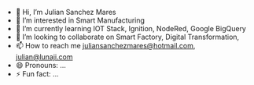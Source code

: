 - 👋 Hi, I’m Julian Sanchez Mares
- 👀 I’m interested in Smart Manufacturing
- 🌱 I’m currently learning IOT Stack, Ignition, NodeRed, Google BigQuery
- 💞️ I’m looking to collaborate on Smart Factory, Digital Transformation, 
- 📫 How to reach me juliansanchezmares@hotmail.com, julian@lunaji.com
- 😄 Pronouns: ...
- ⚡ Fun fact: ...

<!---
cachanillamx/cachanillamx is a ✨ special ✨ repository because its `README.md` (this file) appears on your GitHub profile.
You can click the Preview link to take a look at your changes.
--->
